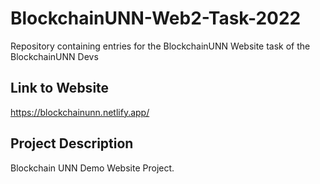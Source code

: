 # BlockchainUNN-Web2-Task-2022
Repository containing entries for the BlockchainUNN Website task of the BlockchainUNN Devs 


## Link to Website
https://blockchainunn.netlify.app/

## Project Description
Blockchain UNN Demo Website Project.

